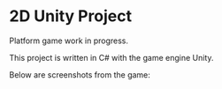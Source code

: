 # 2D Unity Project

Platform game work in progress.

This project is written in C# with the game engine Unity.

Below are screenshots from the game:




